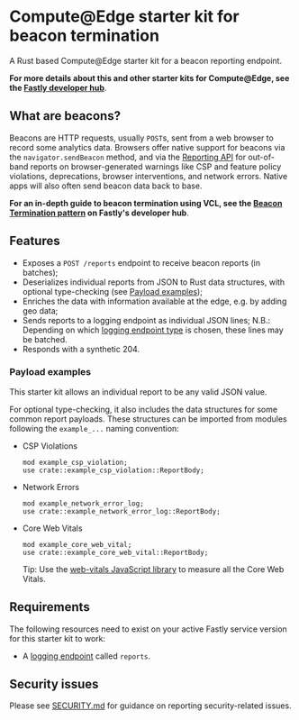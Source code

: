 # Compute@Edge starter kit for beacon termination

A Rust based Compute@Edge starter kit for a beacon reporting endpoint.

**For more details about this and other starter kits for Compute@Edge, see the [Fastly developer hub](https://developer.fastly.com/solutions/starters)**.

## What are beacons?

Beacons are HTTP requests, usually `POST`s, sent from a web browser to record some analytics data. Browsers offer native support for beacons via the `navigator.sendBeacon` method, and via the [Reporting API](https://developers.google.com/web/updates/2018/09/reportingapi) for out-of-band reports on browser-generated warnings like CSP and feature policy violations, deprecations, browser interventions, and network errors. Native apps will also often send beacon data back to base.

**For an in-depth guide to beacon termination using VCL, see the [Beacon Termination pattern](https://developer.fastly.com/solutions/patterns/beacon-termination) on Fastly's developer hub**.

## Features

* Exposes a `POST /reports` endpoint to receive beacon reports (in batches);
* Deserializes individual reports from JSON to Rust data structures, with optional type-checking (see [Payload examples](#payload-examples));
* Enriches the data with information available at the edge, e.g. by adding geo data;
* Sends reports to a logging endpoint as individual JSON lines;
    N.B.: Depending on which [logging endpoint type](https://developer.fastly.com/reference/api/logging/) is chosen, these lines may be batched.
* Responds with a synthetic 204.

### Payload examples

This starter kit allows an individual report to be any valid JSON value.

For optional type-checking, it also includes the data structures for some common report payloads. These structures can be imported from modules following the `example_...` naming convention:


* CSP Violations
    ```
    mod example_csp_violation;
    use crate::example_csp_violation::ReportBody;
    ```
* Network Errors
    ```
    mod example_network_error_log;
    use crate::example_network_error_log::ReportBody;
    ```
* Core Web Vitals
    ```
    mod example_core_web_vital;
    use crate::example_core_web_vital::ReportBody;
    ```
    Tip: Use the [web-vitals JavaScript library](https://web.dev/vitals/) to measure all the Core Web Vitals.

## Requirements

The following resources need to exist on your active Fastly service version for this starter kit to work:

- A [logging endpoint](https://docs.fastly.com/en/guides/about-fastlys-realtime-log-streaming-features) called `reports`.

## Security issues

Please see [SECURITY.md](SECURITY.md) for guidance on reporting security-related issues.
